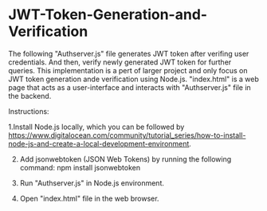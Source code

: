 # JWT-Token-Generation-and-Verification
The following "Authserver.js" file generates JWT token after verifing user credentials. And then, verify newly generated JWT token for further queries. This implementation is a pert of larger project and only focus on JWT token generation ande verification using Node.js. "index.html" is a web page that acts as a user-interface and interacts with "Authserver.js" file in the backend.

Instructions:

 1.Install Node.js locally, which you can be followed by https://www.digitalocean.com/community/tutorial_series/how-to-install-node-js-and-create-a-local-development-environment.

2. Add jsonwebtoken (JSON Web Tokens) by running the following command: npm install jsonwebtoken

3. Run "Authserver.js" in Node.js environment.

4. Open "index.html" file in the web browser.
  
